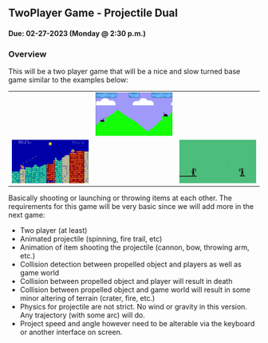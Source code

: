 ## TwoPlayer Game - Projectile Dual
#### Due: 02-27-2023 (Monday @ 2:30 p.m.)

### Overview

This will be a two player game that will be a nice and slow turned base game similar to the examples below:

|                                   |     |                                  |
| :-------------------------------: | --- | :------------------------------: |
|  |  <img src='artillary.jpeg' width=400>    | |
| <img src='bananas.png' width=400> |     | <img src='archer.png' width=400> |

Basically shooting or launching or throwing items at each other. The requirements for this game will be very basic since we will add more in the next game:

- Two player (at least)
- Animated projectile (spinning, fire trail, etc)
- Animation of item shooting the projectile (cannon, bow, throwing arm, etc.)
- Collision detection between propelled object and players as well as game world
- Collision between propelled object and player will result in death
- Collision between propelled object and game world will result in some minor altering of terrain (crater, fire, etc.)
- Physics for projectile are not strict. No wind or gravity in this version. Any trajectory (with some arc) will do. 
- Project speed and angle however need to be alterable via the keyboard or another interface on screen.


